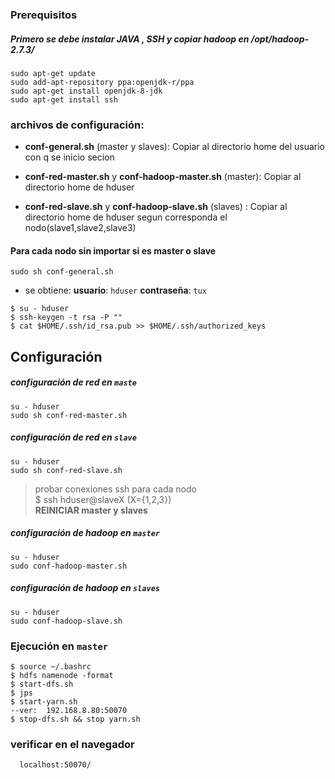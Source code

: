 ### Prerequisitos
##### Primero se debe instalar JAVA , SSH	y copiar hadoop en  /opt/hadoop-2.7.3/
```shell
sudo apt-get update
sudo add-apt-repository ppa:openjdk-r/ppa
sudo apt-get install openjdk-8-jdk
sudo apt-get install ssh
```
### archivos de configuración:
- **conf-general.sh** (master y slaves): 
Copiar al directorio home del usuario con q se inicio secion

- **conf-red-master.sh** y **conf-hadoop-master.sh** (master): 
Copiar al directorio home de hduser

- **conf-red-slave.sh**  y **conf-hadoop-slave.sh** (slaves) :
Copiar al directorio home de hduser segun corresponda el nodo(slave1,slave2,slave3)
#### Para cada nodo sin importar si es master o slave
```shell
sudo sh conf-general.sh
```
- se obtiene: **usuario**: `hduser` **contraseña**:	`tux`
```shell
$ su - hduser
$ ssh-keygen -t rsa -P ""
$ cat $HOME/.ssh/id_rsa.pub >> $HOME/.ssh/authorized_keys
```
## Configuración
##### configuración de red en `maste`  
```shell
su - hduser
sudo sh conf-red-master.sh
```
##### configuración de red en `slave` 
```shell
su - hduser
sudo sh conf-red-slave.sh
```
> probar conexiones ssh para cada nodo <br>
> $ ssh hduser@slaveX  (X={1,2,3}) <br>
> **REINICIAR master y slaves** <br>

##### configuración de hadoop en `master`
```shell
su - hduser
sudo conf-hadoop-master.sh
```
##### configuración de hadoop en `slaves`
```shell
su - hduser
sudo conf-hadoop-slave.sh
```
### Ejecución en `master`
```shell
$ source ~/.bashrc
$ hdfs namenode -format
$ start-dfs.sh
$ jps
$ start-yarn.sh
--ver: 	192.168.8.80:50070
$ stop-dfs.sh && stop yarn.sh
```
### verificar en el navegador
```shell
  localhost:50070/ 
```

